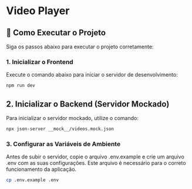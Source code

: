 # Video Player

## 🚀 Como Executar o Projeto

Siga os passos abaixo para executar o projeto corretamente:

### 1. Inicializar o Frontend
Execute o comando abaixo para iniciar o servidor de desenvolvimento:
```bash
npm run dev
```

## 2. Inicializar o Backend (Servidor Mockado)
Para inicializar o servidor mockado, utilize o comando:

```bash
npx json-server __mock__/videos.mock.json
```

### 3. Configurar as Variáveis de Ambiente
Antes de subir o servidor, copie o arquivo .env.example e crie um arquivo .env com as suas configurações. Este arquivo é necessário para o correto funcionamento da aplicação.

```bash
cp .env.example .env
```
